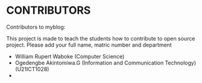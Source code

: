 # CONTRIBUTORS

Contributors to myblog:
<p> This project is made to teach the students how to contribute to open source project. Please add your full name, matric number and department</p>
<ul>
  <li>William Rupert Waboke (Computer Science)</li>
  <li>Ogedengbe Akintomiwa.G (Information and Communication Technology) (U21ICT1028)<li>
</ul>
